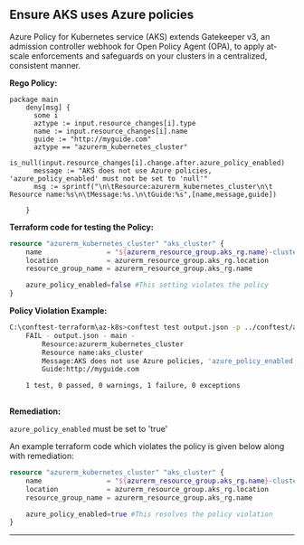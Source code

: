 ## Ensure AKS uses Azure policies

Azure Policy for Kubernetes service (AKS) extends Gatekeeper v3, an admission controller webhook for Open Policy Agent (OPA), to apply at-scale enforcements and safeguards on your clusters in a centralized, consistent manner.

**Rego Policy:**

```rego
package main
    deny[msg] {
      some i
      aztype := input.resource_changes[i].type
      name := input.resource_changes[i].name
      guide := "http://myguide.com"
      aztype == "azurerm_kubernetes_cluster"
      is_null(input.resource_changes[i].change.after.azure_policy_enabled)
      message := "AKS does not use Azure policies, 'azure_policy_enabled' must not be set to 'null'"
      msg := sprintf("\n\tResource:azurerm_kubernetes_cluster\n\t Resource name:%s\n\tMessage:%s.\n\tGuide:%s",[name,message,guide])
      
    }
```

**Terraform code for testing the Policy:**

```tf
resource "azurerm_kubernetes_cluster" "aks_cluster" {
    name                = "${azurerm_resource_group.aks_rg.name}-cluster"
    location            = azurerm_resource_group.aks_rg.location
    resource_group_name = azurerm_resource_group.aks_rg.name

    azure_policy_enabled=false #This setting violates the policy
}
```

**Policy Violation Example:**

```bash
C:\conftest-terraform\az-k8s>conftest test output.json -p ../conftest/azure_policy_enabled.rego
    FAIL - output.json - main - 
        Resource:azurerm_kubernetes_cluster
        Resource name:aks_cluster
        Message:AKS does not use Azure policies, 'azure_policy_enabled' must not be set to 'false'.
        Guide:http://myguide.com

    1 test, 0 passed, 0 warnings, 1 failure, 0 exceptions
  
  ```

**Remediation:**

`azure_policy_enabled` must be set to 'true'

An example terraform code which violates the policy is given below along with remediation:

```terraform
resource "azurerm_kubernetes_cluster" "aks_cluster" {
    name                = "${azurerm_resource_group.aks_rg.name}-cluster"
    location            = azurerm_resource_group.aks_rg.location
    resource_group_name = azurerm_resource_group.aks_rg.name

    azure_policy_enabled=true #This resolves the policy violation
}
```
---
